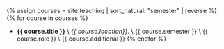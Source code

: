 {% assign courses = site.teaching | sort_natural: "semester" | reverse %}
{% for course in courses %}
- **{{ course.title }}** \\
	_{{ course.location}}_. \\
	{{ course.semester }} \\
	{{ course.role }} \\
	{{ course.additional }}
{% endfor %}
